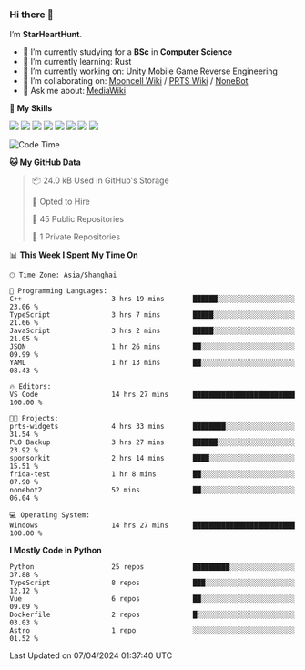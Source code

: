 ### Hi there 👋

I’m **StarHeartHunt**.

- 🏫 I’m currently studying for a **BSc** in **Computer Science**
- 🌱 I’m currently learning: Rust
- 🔭 I’m currently working on: Unity Mobile Game Reverse Engineering
- 👯 I’m collaborating on: [Mooncell Wiki](https://fgo.wiki/) / [PRTS Wiki](http://prts.wiki/) / [NoneBot](https://github.com/nonebot)
- 💬 Ask me about: [MediaWiki](https://www.mediawiki.org)

🌟 **My Skills**

![](https://img.shields.io/badge/-Python-3e74a2?style=flat-square&logo=Python&logoColor=fff)
![](https://img.shields.io/badge/-Node.js-339933?style=flat-square&logo=node.js&logoColor=fff)
![](https://img.shields.io/badge/-Vue-4fc08d?style=flat-square&logo=vue.js&logoColor=fff)
![](https://img.shields.io/badge/-React-2d98ce?style=flat-square&logo=React&logoColor=fff)
![](https://img.shields.io/badge/-TypeScript-3178C6?style=flat-square&logo=TypeScript&logoColor=fff)
![](https://img.shields.io/badge/-Docker-2496ED?style=flat-square&logo=Docker&logoColor=fff)
![](https://img.shields.io/badge/-Linux-000000?style=flat-square&logo=Linux&logoColor=fff)
![](https://img.shields.io/badge/-Dotnet-512bd4?style=flat-square&logo=.net&logoColor=fff)

<!--START_SECTION:waka-->
![Code Time](http://img.shields.io/badge/Code%20Time-941%20hrs%2059%20mins-blue)

**🐱 My GitHub Data** 

> 📦 24.0 kB Used in GitHub's Storage 
 > 
> 💼 Opted to Hire
 > 
> 📜 45 Public Repositories 
 > 
> 🔑 1 Private Repositories 
 > 
📊 **This Week I Spent My Time On** 

```text
🕑︎ Time Zone: Asia/Shanghai

💬 Programming Languages: 
C++                      3 hrs 19 mins       ██████░░░░░░░░░░░░░░░░░░░   23.06 % 
TypeScript               3 hrs 7 mins        █████░░░░░░░░░░░░░░░░░░░░   21.66 % 
JavaScript               3 hrs 2 mins        █████░░░░░░░░░░░░░░░░░░░░   21.05 % 
JSON                     1 hr 26 mins        ██░░░░░░░░░░░░░░░░░░░░░░░   09.99 % 
YAML                     1 hr 13 mins        ██░░░░░░░░░░░░░░░░░░░░░░░   08.43 % 

🔥 Editors: 
VS Code                  14 hrs 27 mins      █████████████████████████   100.00 % 

🐱‍💻 Projects: 
prts-widgets             4 hrs 33 mins       ████████░░░░░░░░░░░░░░░░░   31.54 % 
PL0 Backup               3 hrs 27 mins       ██████░░░░░░░░░░░░░░░░░░░   23.92 % 
sponsorkit               2 hrs 14 mins       ████░░░░░░░░░░░░░░░░░░░░░   15.51 % 
frida-test               1 hr 8 mins         ██░░░░░░░░░░░░░░░░░░░░░░░   07.90 % 
nonebot2                 52 mins             ██░░░░░░░░░░░░░░░░░░░░░░░   06.04 % 

💻 Operating System: 
Windows                  14 hrs 27 mins      █████████████████████████   100.00 % 
```

**I Mostly Code in Python** 

```text
Python                   25 repos            █████████░░░░░░░░░░░░░░░░   37.88 % 
TypeScript               8 repos             ███░░░░░░░░░░░░░░░░░░░░░░   12.12 % 
Vue                      6 repos             ██░░░░░░░░░░░░░░░░░░░░░░░   09.09 % 
Dockerfile               2 repos             █░░░░░░░░░░░░░░░░░░░░░░░░   03.03 % 
Astro                    1 repo              ░░░░░░░░░░░░░░░░░░░░░░░░░   01.52 % 
```




 Last Updated on 07/04/2024 01:37:40 UTC
<!--END_SECTION:waka-->
